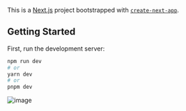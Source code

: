This is a [Next.js](https://nextjs.org/) project bootstrapped with [`create-next-app`](https://github.com/vercel/next.js/tree/canary/packages/create-next-app).

## Getting Started

First, run the development server:

```bash
npm run dev
# or
yarn dev
# or
pnpm dev
```
![image](https://github.com/gonza-lo23/frontend-challenge-tip-calculator/assets/90116164/346f877a-4974-490c-9b1d-9cf2cce6c8af)
